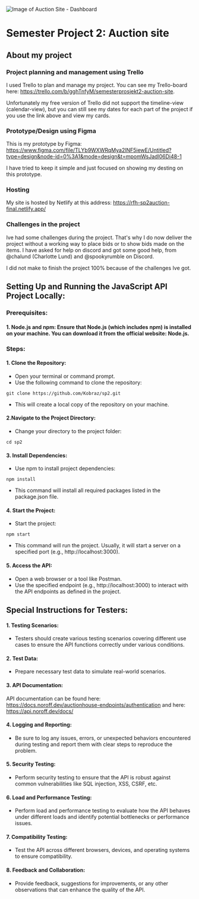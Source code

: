 ![Image of Auction Site - Dashboard]([http://url/to/img.png](https://d2a7aj9rvkkij5.cloudfront.net/c0fp8q%2Fpreview%2F54972051%2Fmain_large.png?response-content-disposition=inline%3Bfilename%3D%22main_large.png%22%3B&response-content-type=image%2Fpng&Expires=1702845251&Signature=MLgD2VDCdF9EQkhFNIAQnDlOgFPoOlNA8sznTAbq3Wr6RESR~zX5uq~bX5lvKPu3PAcQhj8BEFC-Vy1HWoamedt8wcouhKKjFTorRoJN9v8EZPwwW8PwniFp-s8oXWXRNUwZA0AixTM8sUFO0xI-KA5J7ahai8wJS8IKxVHceV6y4XjUiMqoAK8ivEGzxf~2lUtnOPr2Z1vtT0IIGTqdXOJ-FOAuixxGv-boYLWtpfoi5dmEfQTvET1yZZkfZVl8zrfjXi3sMu4GtWWBw7jgaELWvc39cVqGGMzpa9~lzElrJ5IUGJtcW4rW7okrMosYGcRlnXTpKORzWQ4lb~HnUA__&Key-Pair-Id=APKAJT5WQLLEOADKLHBQ))

# Semester Project 2: Auction site

## About my project

### Project planning and management using Trello

I used Trello to plan and manage my project. You can see my Trello-board here: https://trello.com/b/gghTnfyM/semesterprosjekt2-auction-site.

Unfortunately my free version of Trello did not support the timeline-view (calendar-view), but you can still see my dates for each part of the project if you use the link above and view my cards.



### Prototype/Design using Figma

This is my prototype by Figma: https://www.figma.com/file/TLYb9WXWRqMya2lNF5iewE/Untitled?type=design&node-id=0%3A1&mode=design&t=mpomWsJadl06Di48-1

I have tried to keep it simple and just focused on showing my desting on this prototype.

### Hosting

My site is hosted by Netlify at this address: https://rfh-sp2auction-final.netlify.app/

### Challenges in the project

Ive had some challenges during the project. That's why I do now deliver the project without a working way to place bids or to show bids made on the items. I have asked for help on discord and got some good help, from @chalund (Charlotte Lund) and @spookyrumble on Discord.

I did not make to finish the project 100% because of the challenges Ive got.


## Setting Up and Running the JavaScript API Project Locally:

### Prerequisites:
#### 1. Node.js and npm: Ensure that Node.js (which includes npm) is installed on your machine. You can download it from the official website: Node.js.

### Steps:
#### 1. Clone the Repository:

- Open your terminal or command prompt.
- Use the following command to clone the repository:
```
git clone https://github.com/Kobraz/sp2.git
```
- This will create a local copy of the repository on your machine.

#### 2.Navigate to the Project Directory:

- Change your directory to the project folder:
```
cd sp2
```

#### 3. Install Dependencies:

- Use npm to install project dependencies:
```
npm install
```
- This command will install all required packages listed in the package.json file.

#### 4. Start the Project:

- Start the project:
```
npm start
```
- This command will run the project. Usually, it will start a server on a specified port (e.g., http://localhost:3000).

#### 5. Access the API:

- Open a web browser or a tool like Postman.
- Use the specified endpoint (e.g., http://localhost:3000) to interact with the API endpoints as defined in the project.

## Special Instructions for Testers:

#### 1. Testing Scenarios:

- Testers should create various testing scenarios covering different use cases to ensure the API functions correctly under various conditions.

#### 2. Test Data:

- Prepare necessary test data to simulate real-world scenarios.

#### 3. API Documentation:

API documentation can be found here: https://docs.noroff.dev/auctionhouse-endpoints/authentication and here: https://api.noroff.dev/docs/

#### 4. Logging and Reporting:

- Be sure to log any issues, errors, or unexpected behaviors encountered during testing and report them with clear steps to reproduce the problem.

#### 5. Security Testing:

- Perform security testing to ensure that the API is robust against common vulnerabilities like SQL injection, XSS, CSRF, etc.

#### 6. Load and Performance Testing:

- Perform load and performance testing to evaluate how the API behaves under different loads and identify potential bottlenecks or performance issues.

#### 7. Compatibility Testing:

- Test the API across different browsers, devices, and operating systems to ensure compatibility.

#### 8. Feedback and Collaboration:

- Provide feedback, suggestions for improvements, or any other observations that can enhance the quality of the API.



